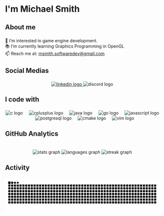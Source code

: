 <h1 align="left">I'm Michael Smith</h1>

###

<h2 align="left">About me</h2>

###

<p align="left">👀 I’m interested in game engine development.<br>📚 I'm currently learning Graphics Programming in OpenGL<br>📫 Reach me at: <a href="mailto:msmith.softwarededv@gmail.com" target="_blank">msmith.softwaredev@gmail.com</a></p>

###

<h2 align="left">Social Medias</h2>

###

<div align="center">
  <a href="https://www.linkedin.com/in/msmith-codes/" target="_blank">
    <img src="https://raw.githubusercontent.com/maurodesouza/profile-readme-generator/master/src/assets/icons/social/linkedin/default.svg" width="52" height="40" alt="linkedin logo"  />
  </a>
  <a>
    <img src="https://raw.githubusercontent.com/maurodesouza/profile-readme-generator/master/src/assets/icons/social/discord/default.svg" width="52" height="40" alt="discord logo"  />
  </a>
</div>

###

<h2 align="left">I code with</h2>

###

<div align="center">
  <img src="https://cdn.jsdelivr.net/gh/devicons/devicon/icons/c/c-original.svg" height="40" alt="c logo"  />
  <img width="12" />
  <img src="https://cdn.jsdelivr.net/gh/devicons/devicon/icons/cplusplus/cplusplus-original.svg" height="40" alt="cplusplus logo"  />
  <img width="12" />
  <img src="https://cdn.jsdelivr.net/gh/devicons/devicon/icons/java/java-original.svg" height="40" alt="java logo"  />
  <img width="12" />
  <img src="https://cdn.jsdelivr.net/gh/devicons/devicon/icons/go/go-original.svg" height="40" alt="go logo"  />
  <img width="12" />
  <img src="https://cdn.jsdelivr.net/gh/devicons/devicon/icons/javascript/javascript-original.svg" height="40" alt="javascript logo"  />
  <img width="12" />
  <img src="https://cdn.jsdelivr.net/gh/devicons/devicon/icons/postgresql/postgresql-original.svg" height="40" alt="postgresql logo"  />
  <img width="12" />
  <img src="https://cdn.jsdelivr.net/gh/devicons/devicon/icons/cmake/cmake-original.svg" height="40" alt="cmake logo"  />
  <img width="12" />
  <img src="https://cdn.jsdelivr.net/gh/devicons/devicon/icons/vim/vim-original.svg" height="40" alt="vim logo"  />
</div>

###

<h2 align="left">GitHub Analytics</h2>

###

<br clear="both">

<div align="center">
  <img src="https://github-readme-stats.vercel.app/api?username=msmith-codes&hide_title=false&hide_rank=false&show_icons=true&include_all_commits=true&count_private=true&disable_animations=false&theme=gruvbox&locale=en&hide_border=false&order=1" height="150" alt="stats graph"  />
  <img src="https://github-readme-stats.vercel.app/api/top-langs?username=msmith-codes&locale=en&hide_title=false&layout=compact&card_width=320&langs_count=5&theme=gruvbox&hide_border=false&order=2" height="150" alt="languages graph"  />
  <img src="https://streak-stats.demolab.com?user=msmith-codes&locale=en&mode=daily&theme=gruvbox&hide_border=false&border_radius=5&order=3" height="150" alt="streak graph"  />
</div>

###

<h2 align="left">Activity</h2>

###

<img src="https://raw.githubusercontent.com/msmith-codes/msmith-codes/output/snake.svg" alt="Snake animation" />

###
